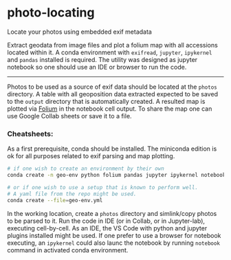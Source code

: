 # photo-locating
Locate your photos using embedded exif metadata

Extract geodata from image files and plot a folium map with all accessions located within it.
A conda environment with `exifread`, `jupyter`, `ipykernel` and `pandas` installed is required. The utility was designed as jupyter notebook so one should use an IDE or browser to run the code.
___
Photos to be used as a source of exif data should be located at the `photos` directory. A table with all geoposition data extracted expected to be saved to the `output` directory that is automatically created.
A resulted map is plotted via [Folium](https://python-visualization.github.io/folium/latest/index.html) in the notebook cell output. To share the map one can use Google Collab sheets or save it to a file.

### Cheatsheets:
As a first prerequisite, conda should be installed. The miniconda edition is ok for all purposes related to exif parsing and map plotting.
```bash
# if one wish to create an environment by their own
conda create -n geo-env python folium pandas jupyter ipykernel notebook exifread

# or if one wish to use a setup that is known to perform well.
# A yaml file from the repo might be used.
conda create --file=geo-env.yml
```
In the working location, create a `photos` directory and simlink/copy photos to be parsed to it.
Run the code in IDE (or in Collab, or in Jupyter-lab), executing cell-by-cell.
As an IDE, the VS Code with python and jupyter plugins installed might be used.
If one prefer to use a browser for notebook executing, an `ipykernel` could also launc the notebook by running `notebook` command in activated conda environment.
